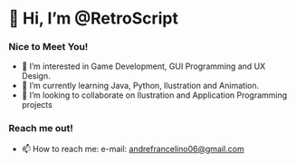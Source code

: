 # 👋 Hi, I’m @RetroScript

### Nice to Meet You!
- 👀 I’m interested in Game Development, GUI Programming and UX Design.
- 🌱 I’m currently learning Java, Python, Ilustration and Animation.
- 💞️ I’m looking to collaborate on Ilustration and Application Programming projects

### Reach me out!
- 📫 How to reach me: e-mail: andrefrancelino06@gmail.com

<!---
RetroScript/RetroScript is a ✨ special ✨ repository because its `README.md` (this file) appears on your GitHub profile.
You can click the Preview link to take a look at your changes.
--->
